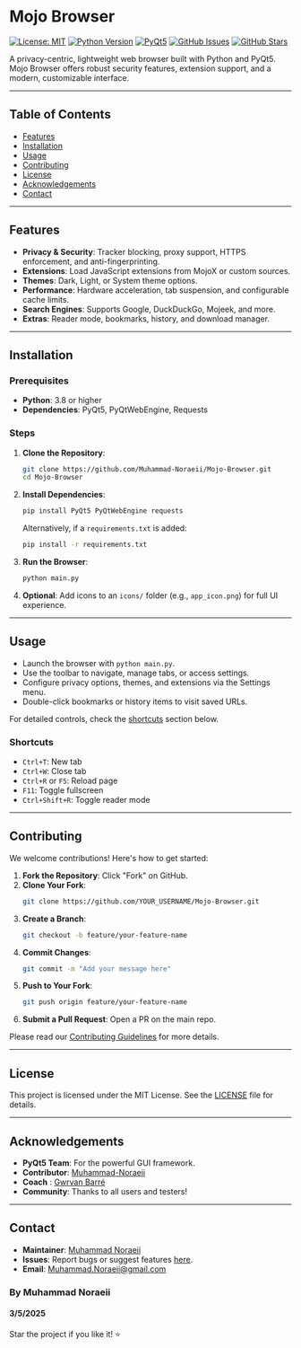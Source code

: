 

# Mojo Browser

[![License: MIT](https://img.shields.io/badge/License-MIT-yellow.svg)](https://opensource.org/licenses/MIT)
[![Python Version](https://img.shields.io/badge/Python-3.8%2B-blue)](https://www.python.org/downloads/)
[![PyQt5](https://img.shields.io/badge/PyQt5-5.15-green)](https://pypi.org/project/PyQt5/)
[![GitHub Issues](https://img.shields.io/github/issues/Muhammad-Noraeii/Mojo-Browser)](https://github.com/Muhammad-Noraeii/Mojo-Browser/issues)
[![GitHub Stars](https://img.shields.io/github/stars/Muhammad-Noraeii/Mojo-Browser)](https://github.com/Muhammad-Noraeii/Mojo-Browser/stargazers)

A privacy-centric, lightweight web browser built with Python and PyQt5. Mojo Browser offers robust security features, extension support, and a modern, customizable interface.

---

## Table of Contents

- [Features](#features)
- [Installation](#installation)
- [Usage](#usage)
- [Contributing](#contributing)
- [License](#license)
- [Acknowledgements](#acknowledgements)
- [Contact](#contact)

---

## Features

- **Privacy & Security**: Tracker blocking, proxy support, HTTPS enforcement, and anti-fingerprinting.
- **Extensions**: Load JavaScript extensions from MojoX or custom sources.
- **Themes**: Dark, Light, or System theme options.
- **Performance**: Hardware acceleration, tab suspension, and configurable cache limits.
- **Search Engines**: Supports Google, DuckDuckGo, Mojeek, and more.
- **Extras**: Reader mode, bookmarks, history, and download manager.

---

## Installation

### Prerequisites
- **Python**: 3.8 or higher
- **Dependencies**: PyQt5, PyQtWebEngine, Requests

### Steps
1. **Clone the Repository**:
   ```bash
   git clone https://github.com/Muhammad-Noraeii/Mojo-Browser.git
   cd Mojo-Browser
   ```

2. **Install Dependencies**:
   ```bash
   pip install PyQt5 PyQtWebEngine requests
   ```
   Alternatively, if a `requirements.txt` is added:
   ```bash
   pip install -r requirements.txt
   ```

3. **Run the Browser**:
   ```bash
   python main.py
   ```

4. **Optional**: Add icons to an `icons/` folder (e.g., `app_icon.png`) for full UI experience.

---

## Usage

- Launch the browser with `python main.py`.
- Use the toolbar to navigate, manage tabs, or access settings.
- Configure privacy options, themes, and extensions via the Settings menu.
- Double-click bookmarks or history items to visit saved URLs.

For detailed controls, check the [shortcuts](#shortcuts) section below.

### Shortcuts
- `Ctrl+T`: New tab
- `Ctrl+W`: Close tab
- `Ctrl+R` or `F5`: Reload page
- `F11`: Toggle fullscreen
- `Ctrl+Shift+R`: Toggle reader mode

---

## Contributing

We welcome contributions! Here's how to get started:

1. **Fork the Repository**: Click "Fork" on GitHub.
2. **Clone Your Fork**:
   ```bash
   git clone https://github.com/YOUR_USERNAME/Mojo-Browser.git
   ```
3. **Create a Branch**:
   ```bash
   git checkout -b feature/your-feature-name
   ```
4. **Commit Changes**:
   ```bash
   git commit -m "Add your message here"
   ```
5. **Push to Your Fork**:
   ```bash
   git push origin feature/your-feature-name
   ```
6. **Submit a Pull Request**: Open a PR on the main repo.

Please read our [Contributing Guidelines](CONTRIBUTING.md) for more details.

---

## License

This project is licensed under the MIT License. See the [LICENSE](LICENSE) file for details.

---

## Acknowledgements

- **PyQt5 Team**: For the powerful GUI framework.
- **Contributor**: [Muhammad-Noraeii](https://github.com/Muhammad-Noraeii)
- **Coach** : [Gwrvan Barré](https://github.com/Guguss-31)
- **Community**: Thanks to all users and testers!

---

## Contact

- **Maintainer**: [Muhammad Noraeii](https://github.com/Muhammad-Noraeii)
- **Issues**: Report bugs or suggest features [here](https://github.com/Muhammad-Noraeii/Mojo-Browser/issues).
- **Email**: Muhammad.Noraeii@gmail.com

### By Muhammad Noraeii
#### 3/5/2025

Star the project if you like it! ⭐

